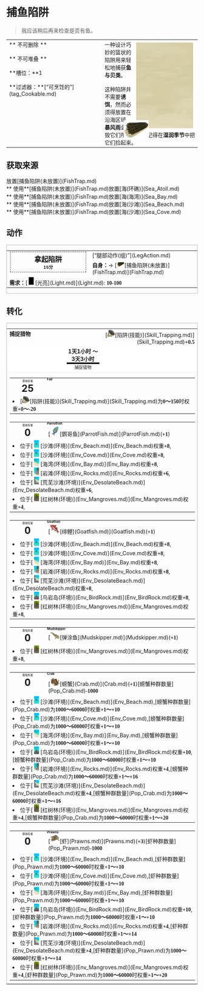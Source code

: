 # 捕鱼陷阱  
> 我应该稍后再来检查是否有鱼。  
  
<style>
        .table9669 th,td{
            text-align:left;
            vertical-align:top;
        }
        </style><table class="table table-bordered table9669" data-toggle="table"  data-show-header="false"><thead style="display:none"><tr ><th  style="width:50%;"  >title</th><th  style="width:50%;"  ></th></tr></thead><tr ><td  style="width:50%;"  >** 不可删除 **<br><br>** 不可堆叠 **<br><br>**槽位：**1<br><br>**过滤器：**[“可烹饪的”](tag_Cookable.md)</td><td  style="width:50%;"  ><div style="float:right; margin:5px"><div class="gamecard" style="width:150px; height:225px;"><a href="FishTrapDeployed.md" style="color:black"><img class="bg" decoding="async" src="../wiki/Sprite/BG_SandFront.png" href="a.md" style="max-width:150px;max-height:225px;"><img decoding="async" src="../wiki/Sprite/FishTrap.png" class="cardimage" style="transform: translate(-50%, -50%) scale(0.4398826979472141);"><span style="font-size: 25px;">捕鱼陷阱</span></a></div></div>一种设计巧妙的篮状的陷阱用来轻松地捕获<b>鱼与贝类</b>。<br><br>这种陷阱并不需要<b>诱饵</b>，然而必须得放置在沿海区域。<br><b>暴风雨</b>会摧毁它们所以要千万记得在<b>湿润季节</b>中把它们捡起来。</td></tr></tbody></table>  
  
## 获取来源  
<div style="display:inline-block"><div class="gamedatalist" style="text-align:left;min-width:200px;min-height:0px;"><div style="display:inline-block"><div style="display:inline-block;vertical-align:middle;">放置</div><div style="display:inline-block;vertical-align:middle;">[捕鱼陷阱(未放置)](FishTrap.md)</div></div></div><div class="gamedatalist" style="text-align:left;min-width:200px;min-height:0px;"><div style="display:inline-block"><div style="display:inline-block;vertical-align:middle;">** 使用**[捕鱼陷阱(未放置)](FishTrap.md)放置</div><div style="display:inline-block;vertical-align:middle;">[海(环礁)](Sea_Atoll.md)</div></div></div><div class="gamedatalist" style="text-align:left;min-width:200px;min-height:0px;"><div style="display:inline-block"><div style="display:inline-block;vertical-align:middle;">** 使用**[捕鱼陷阱(未放置)](FishTrap.md)放置</div><div style="display:inline-block;vertical-align:middle;">[海(海湾)](Sea_Bay.md)</div></div></div><div class="gamedatalist" style="text-align:left;min-width:200px;min-height:0px;"><div style="display:inline-block"><div style="display:inline-block;vertical-align:middle;">** 使用**[捕鱼陷阱(未放置)](FishTrap.md)放置</div><div style="display:inline-block;vertical-align:middle;">[海(沙滩)](Sea_Beach.md)</div></div></div><div class="gamedatalist" style="text-align:left;min-width:200px;min-height:0px;"><div style="display:inline-block"><div style="display:inline-block;vertical-align:middle;">** 使用**[捕鱼陷阱(未放置)](FishTrap.md)放置</div><div style="display:inline-block;vertical-align:middle;">[海(沙滩)](Sea_Cove.md)</div></div></div></div>  
  
## 动作  
<div  style="border:1px solid #BBB"><table><tr><td rowspan="2" style="width:200px;text-align:center;font-size:1.3em;font-weight:bold"><div style="padding:5px;border:1px dashed #333"><div>拿起陷阱</div><div style="font-size:0.6em;"><font data-toggle="tooltip" data-placement="top" title="1TP">15分</font></div></div></td><td>[“腿部动作(组)”](LegAction.md)</td></tr><tr><td><b>自身：</b>→ [<div style="width:20px;display:inline-block;text-align:center"><img decoding="async" src="../wiki/Sprite/FishTrap.png" href="a.md" style="max-width:20px;max-height:20px;"></div>[捕鱼陷阱(未放置)](FishTrap.md)](FishTrap.md)</td></tr><tr><td colspan="2"><b>需求：</b>[<div style="width:20px;display:inline-block;text-align:center"><img decoding="async" src="../wiki/Sprite/Darkness.png" href="a.md" style="max-width:20px;max-height:20px;"></div>[光亮](Light.md)](Light.md): <span style="font-family:ui-monospace"><b>10-100</b></span></td></tr></table></div>  
  
  
## 转化  
<div  style="border:1px solid #BBB;"><table style="margin-bottom:0px;"><tr><td  colspan=2 style="font-size:1em;font-weight:bold;background-color:#FEFEFE">捕捉猎物</td><td style="text-align:right; background-color:#FEFEFE">[<div style="width:20px;display:inline-block;text-align:center"><img decoding="async" src="../wiki/Sprite/DeadfallTrap.png" href="a.md" style="max-width:20px;max-height:20px;"></div>[陷阱(技能)](Skill_Trapping.md)](Skill_Trapping.md)<span style="font-family:ui-monospace"><b>+0.5</b></span></td></tr><tr style="background-color:#FFFFFF"><td style="width:30%;font-size:1em;text-align:right;vertical-align:middle;"></td><td style="text-align:center;width:20%;vertical-align:middle;"><div style="font-size:1em;font-weight:bold;"><font data-toggle="tooltip" data-placement="top" title="100TP">1天1小时</font> ～ <font data-toggle="tooltip" data-placement="top" title="300TP">3天3小时</font></div><div style="width:100%;height:4px;background-color:#000;font-size:2em;font-weight:bold;"></div><div style="font-size:0.8em;">捕捉猎物</div></td><td style="text-align:left;vertical-align:middle;"></td></tr><tr><td colspan="3"><div style="columns:auto"><div style="display:inline-block;width:100%;break-inside: avoid;border:1px solid #F8F8F8"><table style="margin-bottom:3px;"><tr><td rowspan=2 style="text-align:center" width="80px"><div style="font-size:0.5em">基础权重</div><div style="font-size:1.8em;font-weight:bold">25</div></td><td style="font-size:0.6em;line-height:0.6em;font-weight:bold">Fail</td></tr><tr><td></td></tr><tr><td colspan=2><li>[<div style="width:20px;display:inline-block;text-align:center"><img decoding="async" src="../wiki/Sprite/DeadfallTrap.png" href="a.md" style="max-width:20px;max-height:20px;"></div>[陷阱(技能)](Skill_Trapping.md)](Skill_Trapping.md)为<span style="font-family:ui-monospace"><b>0～150</b></span>时权重<span style="font-family:ui-monospace"><b>+0～-20</b></span></li></td></tr></table></div><div style="display:inline-block;width:100%;break-inside: avoid;border:1px solid #F8F8F8"><table style="margin-bottom:3px;"><tr><td rowspan=2 style="text-align:center" width="80px"><div style="font-size:0.5em">基础权重</div><div style="font-size:1.8em;font-weight:bold">0</div></td><td style="font-size:0.6em;line-height:0.6em;font-weight:bold">Parrotfish</td></tr><tr><td>[<div style="width:25px;display:inline-block;text-align:center"><img decoding="async" src="../wiki/Sprite/ParrotFish.png" href="a.md" style="max-width:25px;max-height:25px;"></div>[鹦哥鱼](ParrotFish.md)](ParrotFish.md)(<span style="font-family:ui-monospace"><b>+1</b></span>)</td></tr><tr><td colspan=2><li>位于[<div style="width:20px;display:inline-block;text-align:center"><img decoding="async" src="../wiki/Sprite/BigIsland.png" href="a.md" style="max-width:20px;max-height:20px;"></div>[沙滩(环境)](Env_Beach.md)](Env_Beach.md)权重<span style="font-family:ui-monospace"><b>+8</b></span>,</li><li>位于[<div style="width:20px;display:inline-block;text-align:center"><img decoding="async" src="../wiki/Sprite/BigIsland.png" href="a.md" style="max-width:20px;max-height:20px;"></div>[沙滩(环境)](Env_Cove.md)](Env_Cove.md)权重<span style="font-family:ui-monospace"><b>+8</b></span>,</li><li>位于[<div style="width:20px;display:inline-block;text-align:center"><img decoding="async" src="../wiki/Sprite/Bay.png" href="a.md" style="max-width:20px;max-height:20px;"></div>[海湾(环境)](Env_Bay.md)](Env_Bay.md)权重<span style="font-family:ui-monospace"><b>+8</b></span>,</li><li>位于[<div style="width:20px;display:inline-block;text-align:center"><img decoding="async" src="../wiki/Sprite/RockyPath.png" href="a.md" style="max-width:20px;max-height:20px;"></div>[岩滩(环境)](Env_Rocks.md)](Env_Rocks.md)权重<span style="font-family:ui-monospace"><b>+6</b></span>,</li><li>位于[<div style="width:20px;display:inline-block;text-align:center"><img decoding="async" src="../wiki/Sprite/DesolateBeach.png" href="a.md" style="max-width:20px;max-height:20px;"></div>[荒芜沙滩(环境)](Env_DesolateBeach.md)](Env_DesolateBeach.md)权重<span style="font-family:ui-monospace"><b>+6</b></span>,</li><li>位于[<div style="width:20px;display:inline-block;text-align:center"><img decoding="async" src="../wiki/Sprite/Mangroves.png" href="a.md" style="max-width:20px;max-height:20px;"></div>[红树林(环境)](Env_Mangroves.md)](Env_Mangroves.md)权重<span style="font-family:ui-monospace"><b>+4</b></span>,</li></td></tr></table></div><div style="display:inline-block;width:100%;break-inside: avoid;border:1px solid #F8F8F8"><table style="margin-bottom:3px;"><tr><td rowspan=2 style="text-align:center" width="80px"><div style="font-size:0.5em">基础权重</div><div style="font-size:1.8em;font-weight:bold">0</div></td><td style="font-size:0.6em;line-height:0.6em;font-weight:bold">Goatfish</td></tr><tr><td>[<div style="width:25px;display:inline-block;text-align:center"><img decoding="async" src="../wiki/Sprite/Goatfish.png" href="a.md" style="max-width:25px;max-height:25px;"></div>[绯鲤](Goatfish.md)](Goatfish.md)(<span style="font-family:ui-monospace"><b>+1</b></span>)</td></tr><tr><td colspan=2><li>位于[<div style="width:20px;display:inline-block;text-align:center"><img decoding="async" src="../wiki/Sprite/BigIsland.png" href="a.md" style="max-width:20px;max-height:20px;"></div>[沙滩(环境)](Env_Beach.md)](Env_Beach.md)权重<span style="font-family:ui-monospace"><b>+8</b></span>,</li><li>位于[<div style="width:20px;display:inline-block;text-align:center"><img decoding="async" src="../wiki/Sprite/BigIsland.png" href="a.md" style="max-width:20px;max-height:20px;"></div>[沙滩(环境)](Env_Cove.md)](Env_Cove.md)权重<span style="font-family:ui-monospace"><b>+8</b></span>,</li><li>位于[<div style="width:20px;display:inline-block;text-align:center"><img decoding="async" src="../wiki/Sprite/Bay.png" href="a.md" style="max-width:20px;max-height:20px;"></div>[海湾(环境)](Env_Bay.md)](Env_Bay.md)权重<span style="font-family:ui-monospace"><b>+8</b></span>,</li><li>位于[<div style="width:20px;display:inline-block;text-align:center"><img decoding="async" src="../wiki/Sprite/RockyPath.png" href="a.md" style="max-width:20px;max-height:20px;"></div>[岩滩(环境)](Env_Rocks.md)](Env_Rocks.md)权重<span style="font-family:ui-monospace"><b>+8</b></span>,</li><li>位于[<div style="width:20px;display:inline-block;text-align:center"><img decoding="async" src="../wiki/Sprite/DesolateBeach.png" href="a.md" style="max-width:20px;max-height:20px;"></div>[荒芜沙滩(环境)](Env_DesolateBeach.md)](Env_DesolateBeach.md)权重<span style="font-family:ui-monospace"><b>+8</b></span>,</li><li>位于[<div style="width:20px;display:inline-block;text-align:center"><img decoding="async" src="../wiki/Sprite/PointyRock.png" href="a.md" style="max-width:20px;max-height:20px;"></div>[鸟岩岛(环境)](Env_BirdRock.md)](Env_BirdRock.md)权重<span style="font-family:ui-monospace"><b>+8</b></span>,</li><li>位于[<div style="width:20px;display:inline-block;text-align:center"><img decoding="async" src="../wiki/Sprite/Mangroves.png" href="a.md" style="max-width:20px;max-height:20px;"></div>[红树林(环境)](Env_Mangroves.md)](Env_Mangroves.md)权重<span style="font-family:ui-monospace"><b>+8</b></span>,</li></td></tr></table></div><div style="display:inline-block;width:100%;break-inside: avoid;border:1px solid #F8F8F8"><table style="margin-bottom:3px;"><tr><td rowspan=2 style="text-align:center" width="80px"><div style="font-size:0.5em">基础权重</div><div style="font-size:1.8em;font-weight:bold">0</div></td><td style="font-size:0.6em;line-height:0.6em;font-weight:bold">Mudskipper</td></tr><tr><td>[<div style="width:25px;display:inline-block;text-align:center"><img decoding="async" src="../wiki/Sprite/Mudskipper.png" href="a.md" style="max-width:25px;max-height:25px;"></div>[弹涂鱼](Mudskipper.md)](Mudskipper.md)(<span style="font-family:ui-monospace"><b>+1</b></span>)</td></tr><tr><td colspan=2><li>位于[<div style="width:20px;display:inline-block;text-align:center"><img decoding="async" src="../wiki/Sprite/Mangroves.png" href="a.md" style="max-width:20px;max-height:20px;"></div>[红树林(环境)](Env_Mangroves.md)](Env_Mangroves.md)权重<span style="font-family:ui-monospace"><b>+8</b></span>,</li></td></tr></table></div><div style="display:inline-block;width:100%;break-inside: avoid;border:1px solid #F8F8F8"><table style="margin-bottom:3px;"><tr><td rowspan=2 style="text-align:center" width="80px"><div style="font-size:0.5em">基础权重</div><div style="font-size:1.8em;font-weight:bold">0</div></td><td style="font-size:0.6em;line-height:0.6em;font-weight:bold">Crab</td></tr><tr><td>[<div style="width:25px;display:inline-block;text-align:center"><img decoding="async" src="../wiki/Sprite/Crab.png" href="a.md" style="max-width:25px;max-height:25px;"></div>[螃蟹](Crab.md)](Crab.md)(<span style="font-family:ui-monospace"><b>+1</b></span>)[螃蟹种群数量](Pop_Crab.md)<span style="font-family:ui-monospace"><b>-1000</b></span></td></tr><tr><td colspan=2><li>位于[<div style="width:20px;display:inline-block;text-align:center"><img decoding="async" src="../wiki/Sprite/BigIsland.png" href="a.md" style="max-width:20px;max-height:20px;"></div>[沙滩(环境)](Env_Beach.md)](Env_Beach.md),[螃蟹种群数量](Pop_Crab.md)为<span style="font-family:ui-monospace"><b>1000～60000</b></span>时权重<span style="font-family:ui-monospace"><b>+1～+10</b></span></li><li>位于[<div style="width:20px;display:inline-block;text-align:center"><img decoding="async" src="../wiki/Sprite/BigIsland.png" href="a.md" style="max-width:20px;max-height:20px;"></div>[沙滩(环境)](Env_Cove.md)](Env_Cove.md),[螃蟹种群数量](Pop_Crab.md)为<span style="font-family:ui-monospace"><b>1000～60000</b></span>时权重<span style="font-family:ui-monospace"><b>+1～+10</b></span></li><li>位于[<div style="width:20px;display:inline-block;text-align:center"><img decoding="async" src="../wiki/Sprite/Bay.png" href="a.md" style="max-width:20px;max-height:20px;"></div>[海湾(环境)](Env_Bay.md)](Env_Bay.md),[螃蟹种群数量](Pop_Crab.md)为<span style="font-family:ui-monospace"><b>1000～60000</b></span>时权重<span style="font-family:ui-monospace"><b>+1～+10</b></span></li><li>位于[<div style="width:20px;display:inline-block;text-align:center"><img decoding="async" src="../wiki/Sprite/PointyRock.png" href="a.md" style="max-width:20px;max-height:20px;"></div>[鸟岩岛(环境)](Env_BirdRock.md)](Env_BirdRock.md)权重<span style="font-family:ui-monospace"><b>+10</b></span>,[螃蟹种群数量](Pop_Crab.md)为<span style="font-family:ui-monospace"><b>1000～60000</b></span>时权重<span style="font-family:ui-monospace"><b>+1～+10</b></span></li><li>位于[<div style="width:20px;display:inline-block;text-align:center"><img decoding="async" src="../wiki/Sprite/RockyPath.png" href="a.md" style="max-width:20px;max-height:20px;"></div>[岩滩(环境)](Env_Rocks.md)](Env_Rocks.md)权重<span style="font-family:ui-monospace"><b>+4</b></span>,[螃蟹种群数量](Pop_Crab.md)为<span style="font-family:ui-monospace"><b>1000～60000</b></span>时权重<span style="font-family:ui-monospace"><b>+1～+16</b></span></li><li>位于[<div style="width:20px;display:inline-block;text-align:center"><img decoding="async" src="../wiki/Sprite/DesolateBeach.png" href="a.md" style="max-width:20px;max-height:20px;"></div>[荒芜沙滩(环境)](Env_DesolateBeach.md)](Env_DesolateBeach.md)权重<span style="font-family:ui-monospace"><b>+4</b></span>,[螃蟹种群数量](Pop_Crab.md)为<span style="font-family:ui-monospace"><b>1000～60000</b></span>时权重<span style="font-family:ui-monospace"><b>+1～+16</b></span></li><li>位于[<div style="width:20px;display:inline-block;text-align:center"><img decoding="async" src="../wiki/Sprite/Mangroves.png" href="a.md" style="max-width:20px;max-height:20px;"></div>[红树林(环境)](Env_Mangroves.md)](Env_Mangroves.md)权重<span style="font-family:ui-monospace"><b>+4</b></span>,[螃蟹种群数量](Pop_Crab.md)为<span style="font-family:ui-monospace"><b>1000～60000</b></span>时权重<span style="font-family:ui-monospace"><b>+1～+20</b></span></li></td></tr></table></div><div style="display:inline-block;width:100%;break-inside: avoid;border:1px solid #F8F8F8"><table style="margin-bottom:3px;"><tr><td rowspan=2 style="text-align:center" width="80px"><div style="font-size:0.5em">基础权重</div><div style="font-size:1.8em;font-weight:bold">0</div></td><td style="font-size:0.6em;line-height:0.6em;font-weight:bold">Prawns</td></tr><tr><td>[<div style="width:25px;display:inline-block;text-align:center"><img decoding="async" src="../wiki/Sprite/Prawns.png" href="a.md" style="max-width:25px;max-height:25px;"></div>[虾](Prawns.md)](Prawns.md)(<span style="font-family:ui-monospace"><b>+3</b></span>)[虾种群数量](Pop_Prawn.md)<span style="font-family:ui-monospace"><b>-1000</b></span></td></tr><tr><td colspan=2><li>位于[<div style="width:20px;display:inline-block;text-align:center"><img decoding="async" src="../wiki/Sprite/BigIsland.png" href="a.md" style="max-width:20px;max-height:20px;"></div>[沙滩(环境)](Env_Beach.md)](Env_Beach.md),[虾种群数量](Pop_Prawn.md)为<span style="font-family:ui-monospace"><b>1000～60000</b></span>时权重<span style="font-family:ui-monospace"><b>+1～+10</b></span></li><li>位于[<div style="width:20px;display:inline-block;text-align:center"><img decoding="async" src="../wiki/Sprite/BigIsland.png" href="a.md" style="max-width:20px;max-height:20px;"></div>[沙滩(环境)](Env_Cove.md)](Env_Cove.md),[虾种群数量](Pop_Prawn.md)为<span style="font-family:ui-monospace"><b>1000～60000</b></span>时权重<span style="font-family:ui-monospace"><b>+1～+10</b></span></li><li>位于[<div style="width:20px;display:inline-block;text-align:center"><img decoding="async" src="../wiki/Sprite/Bay.png" href="a.md" style="max-width:20px;max-height:20px;"></div>[海湾(环境)](Env_Bay.md)](Env_Bay.md),[虾种群数量](Pop_Prawn.md)为<span style="font-family:ui-monospace"><b>1000～60000</b></span>时权重<span style="font-family:ui-monospace"><b>+1～+10</b></span></li><li>位于[<div style="width:20px;display:inline-block;text-align:center"><img decoding="async" src="../wiki/Sprite/PointyRock.png" href="a.md" style="max-width:20px;max-height:20px;"></div>[鸟岩岛(环境)](Env_BirdRock.md)](Env_BirdRock.md)权重<span style="font-family:ui-monospace"><b>+10</b></span>,[虾种群数量](Pop_Prawn.md)为<span style="font-family:ui-monospace"><b>1000～60000</b></span>时权重<span style="font-family:ui-monospace"><b>+1～+10</b></span></li><li>位于[<div style="width:20px;display:inline-block;text-align:center"><img decoding="async" src="../wiki/Sprite/RockyPath.png" href="a.md" style="max-width:20px;max-height:20px;"></div>[岩滩(环境)](Env_Rocks.md)](Env_Rocks.md)权重<span style="font-family:ui-monospace"><b>+4</b></span>,[虾种群数量](Pop_Prawn.md)为<span style="font-family:ui-monospace"><b>1000～60000</b></span>时权重<span style="font-family:ui-monospace"><b>+1～+14</b></span></li><li>位于[<div style="width:20px;display:inline-block;text-align:center"><img decoding="async" src="../wiki/Sprite/DesolateBeach.png" href="a.md" style="max-width:20px;max-height:20px;"></div>[荒芜沙滩(环境)](Env_DesolateBeach.md)](Env_DesolateBeach.md)权重<span style="font-family:ui-monospace"><b>+4</b></span>,[虾种群数量](Pop_Prawn.md)为<span style="font-family:ui-monospace"><b>1000～60000</b></span>时权重<span style="font-family:ui-monospace"><b>+1～+14</b></span></li><li>位于[<div style="width:20px;display:inline-block;text-align:center"><img decoding="async" src="../wiki/Sprite/Mangroves.png" href="a.md" style="max-width:20px;max-height:20px;"></div>[红树林(环境)](Env_Mangroves.md)](Env_Mangroves.md)权重<span style="font-family:ui-monospace"><b>+4</b></span>,[虾种群数量](Pop_Prawn.md)为<span style="font-family:ui-monospace"><b>1000～60000</b></span>时权重<span style="font-family:ui-monospace"><b>+1～+20</b></span></li></td></tr></table></div></div></td></tr></table></div>  


<script>document.title="捕鱼陷阱 - 卡牌生存百科 Card Survival Wiki";</script>